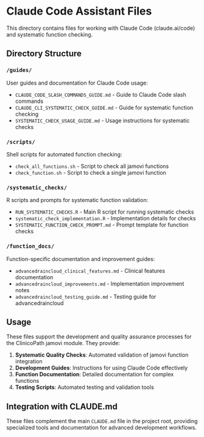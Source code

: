 # Claude Code Assistant Files

This directory contains files for working with Claude Code (claude.ai/code) and systematic function checking.

## Directory Structure

### `/guides/`
User guides and documentation for Claude Code usage:
- `CLAUDE_CODE_SLASH_COMMANDS_GUIDE.md` - Guide to Claude Code slash commands
- `CLAUDE_CLI_SYSTEMATIC_CHECK_GUIDE.md` - Guide for systematic function checking
- `SYSTEMATIC_CHECK_USAGE_GUIDE.md` - Usage instructions for systematic checks

### `/scripts/`
Shell scripts for automated function checking:
- `check_all_functions.sh` - Script to check all jamovi functions
- `check_function.sh` - Script to check a single jamovi function

### `/systematic_checks/`
R scripts and prompts for systematic function validation:
- `RUN_SYSTEMATIC_CHECKS.R` - Main R script for running systematic checks
- `systematic_check_implementation.R` - Implementation details for checks
- `SYSTEMATIC_FUNCTION_CHECK_PROMPT.md` - Prompt template for function checks

### `/function_docs/`
Function-specific documentation and improvement guides:
- `advancedraincloud_clinical_features.md` - Clinical features documentation
- `advancedraincloud_improvements.md` - Implementation improvement notes
- `advancedraincloud_testing_guide.md` - Testing guide for advancedraincloud

## Usage

These files support the development and quality assurance processes for the ClinicoPath jamovi module. They provide:

1. **Systematic Quality Checks**: Automated validation of jamovi function integration
2. **Development Guides**: Instructions for using Claude Code effectively
3. **Function Documentation**: Detailed documentation for complex functions
4. **Testing Scripts**: Automated testing and validation tools

## Integration with CLAUDE.md

These files complement the main `CLAUDE.md` file in the project root, providing specialized tools and documentation for advanced development workflows.